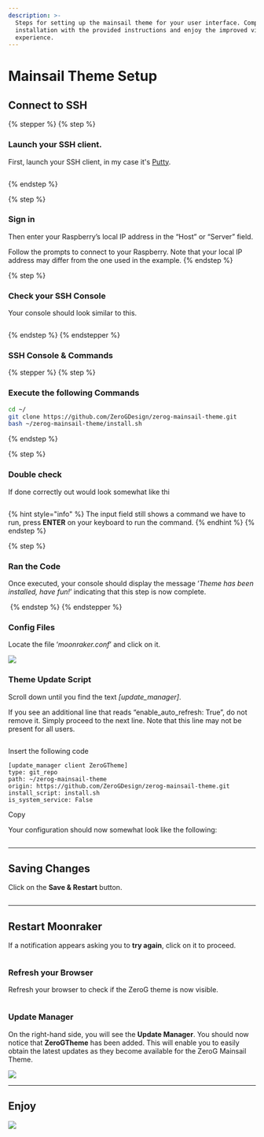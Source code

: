 ```yaml
---
description: >-
  Steps for setting up the mainsail theme for your user interface. Complete the
  installation with the provided instructions and enjoy the improved visual
  experience.
---
```


# Mainsail Theme Setup

## Connect to SSH

{% stepper %}
{% step %}
### Launch your SSH client.

First, launch your SSH client, in my case it's [Putty](https://www.putty.org/).

<img src="https://docs2.zerog.one/images/other/mainsail/theme/step1.png" alt="" data-size="original">


{% endstep %}

{% step %}
### Sign in

Then enter your Raspberry’s local IP address in the “Host” or “Server” field.

Follow the prompts to connect to your Raspberry. Note that your local IP address may differ from the one used in the example.
{% endstep %}

{% step %}
### Check your SSH Console

Your console should look similar to this.

<img src="https://docs.zerog.one/assets/images/howto/theme/step2.png" alt="" data-size="original">


{% endstep %}
{% endstepper %}

### SSH Console & Commands

{% stepper %}
{% step %}
### Execute the following Commands

```bash
cd ~/
git clone https://github.com/ZeroGDesign/zerog-mainsail-theme.git
bash ~/zerog-mainsail-theme/install.sh
```
{% endstep %}

{% step %}
### Double check

If done correctly out would look somewhat like thi

<img src="https://docs.zerog.one/assets/images/howto/theme/step3.png" alt="" data-size="original">

{% hint style="info" %}
The input field still shows a command we have to run, press **ENTER** on your keyboard to run the command.
{% endhint %}
{% endstep %}

{% step %}
### Ran the Code

Once executed, your console should display the message ‘_Theme has been installed, have fun!_’ indicating that this step is now complete.

<img src="https://docs2.zerog.one/images/other/mainsail/theme/step4.png" alt="" data-size="original">
{% endstep %}
{% endstepper %}





### Config Files

Locate the file ‘_moonraker.conf_’ and click on it.

![](https://docs2.zerog.one/images/other/mainsail/theme/step6.png)

### Theme Update Script

Scroll down until you find the text _\[update\_manager]_.

If you see an additional line that reads “enable\_auto\_refresh: True”, do not remove it. Simply proceed to the next line. Note that this line may not be present for all users.

<div align="left"><img src="https://docs2.zerog.one/images/other/mainsail/theme/step7.png" alt=""></div>

Insert the following code

```django
[update_manager client ZeroGTheme]
type: git_repo
path: ~/zerog-mainsail-theme
origin: https://github.com/ZeroGDesign/zerog-mainsail-theme.git
install_script: install.sh
is_system_service: False
```

Copy

Your configuration should now somewhat look like the following:

<div align="left"><img src="https://docs2.zerog.one/images/other/mainsail/theme/step8.png" alt=""></div>

***

## Saving Changes

Click on the **Save & Restart** button.

<div align="left"><img src="https://docs2.zerog.one/images/other/mainsail/theme/step9.png" alt=""></div>

***

## Restart Moonraker

If a notification appears asking you to **try again**, click on it to proceed.

<div align="left"><img src="https://docs2.zerog.one/images/other/mainsail/theme/step10.png" alt=""></div>

### Refresh your Browser

Refresh your browser to check if the ZeroG theme is now visible.

<div align="left"><img src="https://docs2.zerog.one/images/other/mainsail/theme/step11.png" alt=""></div>

### Update Manager

On the right-hand side, you will see the **Update Manager**. You should now notice that **ZeroGTheme** has been added. This will enable you to easily obtain the latest updates as they become available for the ZeroG Mainsail Theme.

![](https://docs2.zerog.one/images/other/mainsail/theme/step12.png)

***

## Enjoy

![](https://docs2.zerog.one/images/other/mainsail/theme/step13.png)
